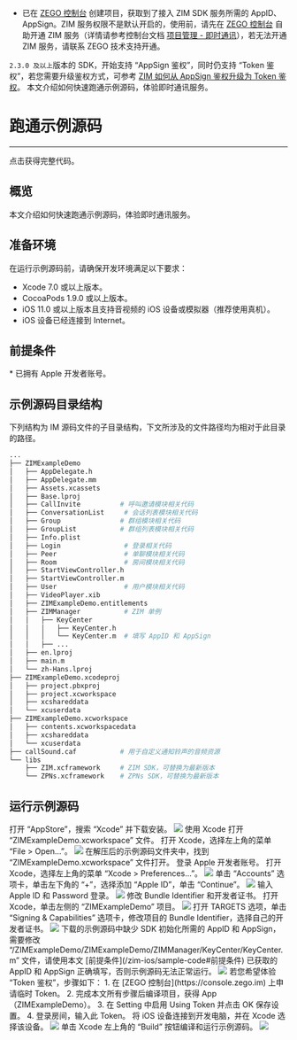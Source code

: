 - 已在 [ZEGO 控制台](https://console.zego.im) 创建项目，获取到了接入 ZIM SDK 服务所需的 AppID、AppSign。ZIM 服务权限不是默认开启的，使用前，请先在 [ZEGO 控制台](https://console.zego.im) 自助开通 ZIM 服务（详情请参考控制台文档 [项目管理 - 即时通讯](https://doc-zh.zego.im/article/14994)），若无法开通 ZIM 服务，请联系 ZEGO 技术支持开通。
<Warning title="注意">

`2.3.0 及以上`版本的 SDK，开始支持 “AppSign 鉴权”，同时仍支持 “Token 鉴权”，若您需要升级鉴权方式，可参考 [ZIM 如何从 AppSign 鉴权升级为 Token 鉴权](http://doc-zh.zego.im/faq/token_upgrade_zim)。
</Warning>
本文介绍如何快速跑通示例源码，体验即时通讯服务。
# 跑通示例源码

---

<Card title="示例源码" href="https://artifact-demo.zego.im/zim/example/ios/ZIMExampleLegacy.zip" target="_blank">点击获得完整代码。</Card>

## 概览

本文介绍如何快速跑通示例源码，体验即时通讯服务。

## 准备环境

在运行示例源码前，请确保开发环境满足以下要求：

* Xcode 7.0 或以上版本。
* CocoaPods 1.9.0 或以上版本。
* iOS 11.0 或以上版本且支持音视频的 iOS 设备或模拟器（推荐使用真机）。
* iOS 设备已经连接到 Internet。

## 前提条件

<Content />
* 已拥有 Apple 开发者账号。
<Content1 />


## 示例源码目录结构

下列结构为 IM 源码文件的子目录结构，下文所涉及的文件路径均为相对于此目录的路径。

```bash
...
├── ZIMExampleDemo
│   ├── AppDelegate.h
│   ├── AppDelegate.mm
│   ├── Assets.xcassets
│   ├── Base.lproj
│   ├── CallInvite          # 呼叫邀请模块相关代码
│   ├── ConversationList     # 会话列表模块相关代码
│   ├── Group               # 群组模块相关代码
│   ├── GroupList           # 群组列表模块相关代码
│   ├── Info.plist
│   ├── Login                # 登录相关代码
│   ├── Peer                 # 单聊模块相关代码
│   ├── Room                 # 房间模块相关代码
│   ├── StartViewController.h
│   ├── StartViewController.m
│   ├── User                 # 用户模块相关代码
│   ├── VideoPlayer.xib
│   ├── ZIMExampleDemo.entitlements
│   ├── ZIMManager           # ZIM 单例
│   │   ├── KeyCenter
│   │   │   ├── KeyCenter.h
│   │   │   └── KeyCenter.m  # 填写 AppID 和 AppSign
│   │   ├── ...
│   ├── en.lproj
│   ├── main.m
│   └── zh-Hans.lproj
├── ZIMExampleDemo.xcodeproj
│   ├── project.pbxproj
│   ├── project.xcworkspace
│   ├── xcshareddata
│   └── xcuserdata
├── ZIMExampleDemo.xcworkspace
│   ├── contents.xcworkspacedata
│   ├── xcshareddata
│   └── xcuserdata
├── callSound.caf           # 用于自定义通知铃声的音频资源
└── libs
    ├── ZIM.xcframework     # ZIM SDK，可替换为最新版本
    └── ZPNs.xcframework    # ZPNs SDK，可替换为最新版本
```

## 运行示例源码

<Steps>
<Step>
打开 “AppStore”，搜索 “Xcode” 并下载安装。
<Frame width="512" height="auto" caption=""><img src="https://doc-media.zego.im/sdk-doc/Pics/iOS/ZegoExpressEngine/Common/appstore-xcode.png" /></Frame>
</Step>
<Step>
使用 Xcode 打开 “ZIMExampleDemo.xcworkspace” 文件。
  <Steps>
    <Step >
      打开 Xcode，选择左上角的菜单 “File > Open...”。
      <Frame width="512" height="auto" caption="">
        <img src="https://doc-media.zego.im/sdk-doc/Pics/iOS/ZegoExpressEngine/Common/xcode-open-file.png" />
      </Frame>
    </Step>
    <Step >
      在解压后的示例源码文件夹中，找到 “ZIMExampleDemo.xcworkspace” 文件打开。
    </Step>
  </Steps>
</Step>
<Step>
登录 Apple 开发者账号。

  <Steps>
    <Step >
      打开 Xcode，选择左上角的菜单 “Xcode > Preferences...”。
      <Frame width="512" height="auto" caption="">
        <img src="https://doc-media.zego.im/sdk-doc/Pics/ZIM/iOS/xcode_preferences.png" />
      </Frame>
    </Step>
    <Step >
      单击 “Accounts” 选项卡，单击左下角的 “+”，选择添加 “Apple ID”，单击 “Continue”。
      <Frame width="512" height="auto" caption="">
        <img src="https://doc-media.zego.im/sdk-doc/Pics/iOS/ZegoExpressEngine/Common/xcode-account.png" />
      </Frame>
    </Step>
    <Step >
      输入 Apple ID 和 Password 登录。
      <Frame width="512" height="auto" caption="">
        <img src="https://doc-media.zego.im/sdk-doc/Pics/iOS/ZegoExpressEngine/Common/xcode-login-apple-id.png" />
      </Frame>
    </Step>
  </Steps>
</Step>
<Step>
修改 Bundle Identifier 和开发者证书。
  <Steps>
    <Step >
      打开 Xcode，单击左侧的 “ZIMExampleDemo” 项目。
      <Frame width="512" height="auto" caption="">
        <img src="https://doc-media.zego.im/sdk-doc/Pics/ZIM/iOS/xcode_select_project_new.png" />
      </Frame>
    </Step>
    <Step >
      打开 TARGETS 选项，单击 “Signing & Capabilities” 选项卡，修改项目的 Bundle Identifier，选择自己的开发者证书。
      <Frame width="512" height="auto" caption="">
        <img src="https://doc-media.zego.im/sdk-doc/Pics/ZIM/iOS/team_signing_new.png" />
      </Frame>
    </Step>
  </Steps>
</Step>
<Step>
下载的示例源码中缺少 SDK 初始化所需的 AppID 和 AppSign，需要修改 “/ZIMExampleDemo/ZIMExampleDemo/ZIMManager/KeyCenter/KeyCenter.m” 文件，请使用本文 [前提条件](/zim-ios/sample-code#前提条件) 已获取的 AppID 和 AppSign 正确填写，否则示例源码无法正常运行。

<Frame width="512" height="auto" caption="">
  <img src="https://doc-media.zego.im/sdk-doc/Pics/ZIM/iOS/iOS_KeyCenter.jpg" />
</Frame>

<Note title="说明">
  若您希望体验 “Token 鉴权”，步骤如下：
  1. 在 [ZEGO 控制台](https://console.zego.im) 上申请临时 Token。
  2. 完成本文所有步骤后编译项目，获得 App（ZIMExampleDemo）。
  3. 在 Setting 中启用 Using Token 并点击 OK 保存设置。
  4. 登录房间，输入此 Token。
</Note>
</Step>
<Step>
将 iOS 设备连接到开发电脑，并在 Xcode 选择该设备。

<Frame width="512" height="auto" caption="">
  <img src="https://doc-media.zego.im/sdk-doc/Pics/ZIM/iOS/xcode_select_device.png" />
</Frame>
</Step>
<Step>
单击 Xcode 左上角的 “Build” 按钮编译和运行示例源码。
  
<Frame width="512" height="auto" caption="">
  <img src="https://doc-media.zego.im/sdk-doc/Pics/ZIM/iOS/build_and_run.png" />
</Frame>
</Step>
</Steps>
